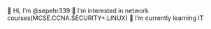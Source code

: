 👋 Hi, I’m @sepehr339
👀 I’m interested in network courses(MCSE.CCNA.SECURITY+.LINUX)
🌱 I’m currently learning IT
